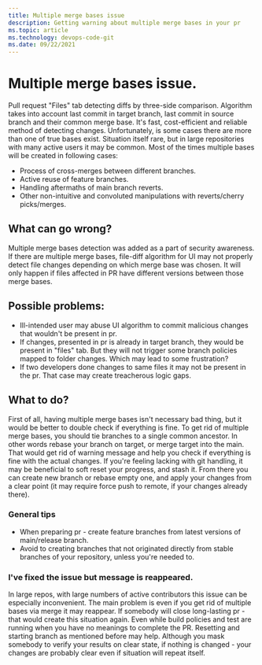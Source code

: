```yaml
---
title: Multiple merge bases issue
description: Getting warning about multiple merge bases in your pr
ms.topic: article
ms.technology: devops-code-git
ms.date: 09/22/2021
---
```

# Multiple merge bases issue.
Pull request "Files" tab detecting diffs by three-side comparison. Algorithm takes into account last commit in target branch, last commit in source branch and their common merge base. It's fast, cost-efficient and reliable method of detecting changes. Unfortunately, is some cases there are more than one of true bases exist. Situation itself rare, but in large repositories with many active users it may be common.
Most of the times multiple bases will be created in following cases:
- Process of cross-merges between different branches.
- Active reuse of feature branches.
- Handling aftermaths of main branch reverts.
- Other non-intuitive and convoluted manipulations with reverts/cherry picks/merges.

## What can go wrong?
Multiple merge bases detection was added as a part of security awareness. If there are multiple merge bases, file-diff algorithm for UI may not properly detect file changes depending on which merge base was chosen. It will only happen if files affected in PR have different versions between those merge bases. 

## Possible problems:
- Ill-intended user may abuse UI algorithm to commit malicious changes that wouldn't be present in pr.
- If changes, presented in pr is already in target branch, they would be present in "files" tab. But they will not trigger some branch policies mapped to folder changes. Which may lead to some frustration?
- If two developers done changes to same files it may not be present in the pr. That case may create treacherous logic gaps.

## What to do?
First of all, having multiple merge bases isn't necessary bad thing, but it would be better to double check if everything is fine.
To get rid of multiple merge bases, you should tie branches to a single common ancestor. In other words rebase your branch on target, or merge target into the main. That would get rid of warning message and help you check if everything is fine with the actual changes. If you're feeling lacking with git handling, it may be beneficial to soft reset your progress, and stash it. From there you can create new branch or rebase empty one, and apply your changes from a clear point (it may require force push to remote, if your changes already there). 

### General tips
- When preparing pr - create feature branches from latest versions of main/release branch. 
- Avoid to creating branches that not originated directly from stable branches of your repository, unless you're needed to.

### I've fixed the issue but message is reappeared.
In large repos, with large numbers of active contributors this issue can be especially inconvenient. The main problem is even if you get rid of multiple bases via merge it may reappear. If somebody will close long-lasting pr - that would create this situation again. Even while build policies and test are running when you have no meanings to complete the PR. Resetting and starting branch as mentioned before may help. Although you mask somebody to verify your results on clear state, if nothing is changed - your changes are probably clear even if situation will repeat itself.